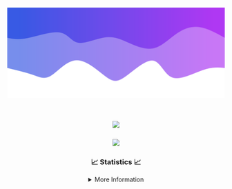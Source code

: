 ![Header](./IMG_4001.png)
<div align="center">

<h1 align="center">
  <a href="https://git.io/typing-svg">
    <img src="https://readme-typing-svg.herokuapp.com/?lines=Welcome+to+my+profile!+👋;JavaScript+developer.;&center=true&size=25">
  </a>
</h1>

<p align="center">
  <img src="https://lanyard.cnrad.dev/api/624702585596805130" />
</p>

### 📈 Statistics 📈
<details>
    <summary>More Information</summary>
    <br/>

<!--START_SECTION:waka-->
![Code Time](http://img.shields.io/badge/Code%20Time-102%20hrs%2020%20mins-blue)

![Profile Views](http://img.shields.io/badge/Profile%20Views-0-blue)

**🐱 My GitHub Data** 

> 📦 2.2 kB Used in GitHub's Storage 
 > 
> 🏆 3 Contributions in the Year 2024
 > 
> 🚫 Not Opted to Hire
 > 
> 📜 5 Public Repositories 
 > 
> 🔑 1 Private Repositories 
 > 
**I'm an Early 🐤** 

```text
🌞 Morning                186 commits         █████░░░░░░░░░░░░░░░░░░░░   19.23 % 
🌆 Daytime                371 commits         ██████████░░░░░░░░░░░░░░░   38.37 % 
🌃 Evening                367 commits         █████████░░░░░░░░░░░░░░░░   37.95 % 
🌙 Night                  43 commits          █░░░░░░░░░░░░░░░░░░░░░░░░   04.45 % 
```
📅 **I'm Most Productive on Thursday** 

```text
Monday                   108 commits         ███░░░░░░░░░░░░░░░░░░░░░░   11.17 % 
Tuesday                  142 commits         ████░░░░░░░░░░░░░░░░░░░░░   14.68 % 
Wednesday                171 commits         ████░░░░░░░░░░░░░░░░░░░░░   17.68 % 
Thursday                 214 commits         ██████░░░░░░░░░░░░░░░░░░░   22.13 % 
Friday                   126 commits         ███░░░░░░░░░░░░░░░░░░░░░░   13.03 % 
Saturday                 82 commits          ██░░░░░░░░░░░░░░░░░░░░░░░   08.48 % 
Sunday                   124 commits         ███░░░░░░░░░░░░░░░░░░░░░░   12.82 % 
```


📊 **This Week I Spent My Time On** 

```text
🕑︎ Time Zone: America/New_York

💬 Programming Languages: 
Java                     11 hrs 59 mins      ████████████████████████░   95.86 % 
XML                      15 mins             █░░░░░░░░░░░░░░░░░░░░░░░░   02.02 % 
Kotlin                   6 mins              ░░░░░░░░░░░░░░░░░░░░░░░░░   00.86 % 
YAML                     5 mins              ░░░░░░░░░░░░░░░░░░░░░░░░░   00.72 % 
IDEA_MODULE              2 mins              ░░░░░░░░░░░░░░░░░░░░░░░░░   00.30 % 

🔥 Editors: 
IntelliJ                 12 hrs 30 mins      █████████████████████████   100.00 % 

🐱‍💻 Projects: 
HCTeams                  7 hrs 41 mins       ███████████████░░░░░░░░░░   61.51 % 
Mercury                  3 hrs 3 mins        ██████░░░░░░░░░░░░░░░░░░░   24.44 % 
Carbon                   1 hr 13 mins        ██░░░░░░░░░░░░░░░░░░░░░░░   09.76 % 
Sodium                   16 mins             █░░░░░░░░░░░░░░░░░░░░░░░░   02.14 % 
untitled                 10 mins             ░░░░░░░░░░░░░░░░░░░░░░░░░   01.44 % 

💻 Operating System: 
Windows                  12 hrs 30 mins      █████████████████████████   100.00 % 
```

**I Mostly Code in Java** 

```text
Java                     22 repos            ██████████████████████░░░   88.00 % 
JavaScript               2 repos             ██░░░░░░░░░░░░░░░░░░░░░░░   08.00 % 
C++                      1 repo              █░░░░░░░░░░░░░░░░░░░░░░░░   04.00 % 
```



**Timeline**

![Lines of Code chart](https://raw.githubusercontent.com/DevDipin/DevDipin/main/assets/bar_graph.png)


 Last Updated on 29/02/2024 21:11:35 UTC
<!--END_SECTION:waka-->

![Footer](./IMG_4002.png)